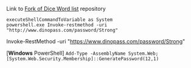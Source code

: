 Link to [Fork of Dice Word list](https://github.com/Black-Chambers/Diceware-word-lists) repository

```
executeShellCommandToVariable as System
powershell.exe Invoke-restmethod -uri "http://www.dinopass.com/password/Strong"
```

Invoke-RestMethod -uri "https://www.dinopass.com/password/Strong"


[**Windows** PowerShell]
```Add-Type -AssemblyName System.Web; [System.Web.Security.Membership]::GeneratePassword(12,1)```
